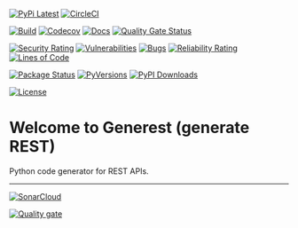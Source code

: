 [![PyPi Latest](https://img.shields.io/pypi/v/generest.svg)](https://pypi.org/project/generest/)
[![CircleCI](https://dl.circleci.com/status-badge/img/circleci/AtZu7a1zFfSHi3o4tjrgvt/Tp7h24z2BnpkTr4MkTYEvh/tree/main.svg?style=svg&circle-token=7523b0cd8ab68680c5642442518ae1bae9368272)](https://dl.circleci.com/status-badge/redirect/circleci/AtZu7a1zFfSHi3o4tjrgvt/Tp7h24z2BnpkTr4MkTYEvh/tree/main)

[![Build](https://gitlab.com/sol-courtney/python-packages/generest/badges/main/pipeline.svg)](https://gitlab.com/sol-courtney/python-packages/generest)
[![Codecov](https://codecov.io/gl/sol-courtney:python-packages/generest/branch/develop/graph/badge.svg)](https://codecov.io/gl/sol-courtney:python-packages/generest)
[![Docs](https://readthedocs.org/projects/generest/badge/?version=latest)](https://generest.readthedocs.io)
[![Quality Gate Status](https://sonarcloud.io/api/project_badges/measure?project=sol-courtney_generest&metric=alert_status)](https://sonarcloud.io/summary/new_code?id=sol-courtney_generest)

[![Security Rating](https://sonarcloud.io/api/project_badges/measure?project=sol-courtney_generest&metric=security_rating)](https://sonarcloud.io/summary/new_code?id=sol-courtney_generest)
[![Vulnerabilities](https://sonarcloud.io/api/project_badges/measure?project=sol-courtney_generest&metric=vulnerabilities)](https://sonarcloud.io/summary/new_code?id=sol-courtney_generest)
[![Bugs](https://sonarcloud.io/api/project_badges/measure?project=sol-courtney_generest&metric=bugs)](https://sonarcloud.io/summary/new_code?id=sol-courtney_generest)
[![Reliability Rating](https://sonarcloud.io/api/project_badges/measure?project=sol-courtney_generest&metric=reliability_rating)](https://sonarcloud.io/summary/new_code?id=sol-courtney_generest)
[![Lines of Code](https://sonarcloud.io/api/project_badges/measure?project=sol-courtney_generest&metric=ncloc)](https://sonarcloud.io/summary/new_code?id=sol-courtney_generest)

[![Package Status](https://img.shields.io/pypi/status/generest.svg)](https://pypi.org/project/generest/)
[![PyVersions](https://img.shields.io/pypi/pyversions/generest.svg)](https://pypi.org/project/generest/)
[![PyPI Downloads](https://img.shields.io/pypi/dm/generest.svg?label=PyPI%20downloads)](https://pypi.org/project/generest/)

[![License](https://img.shields.io/pypi/l/generest.svg)](https://gitlab.com/sol-courtney/python-packages/generest/-/blob/main/LICENSE)

# Welcome to Generest (generate REST)
Python code generator for REST APIs.

---

[![SonarCloud](https://sonarcloud.io/images/project_badges/sonarcloud-orange.svg)](https://sonarcloud.io/summary/new_code?id=sol-courtney_generest)

[![Quality gate](https://sonarcloud.io/api/project_badges/quality_gate?project=sol-courtney_generest)](https://sonarcloud.io/summary/new_code?id=sol-courtney_generest)
